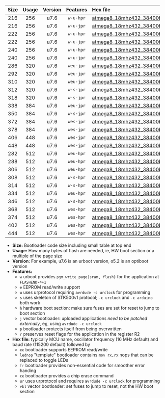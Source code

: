 |Size|Usage|Version|Features|Hex file|
|:-:|:-:|:-:|:-:|:--|
|216|256|u7.6|`w-u-hpr`|[atmega8_18mhz432_38400bps_ur.hex](https://raw.githubusercontent.com/stefanrueger/urboot/main/bootloaders/atmega8/fcpu_18mhz432/38400_bps/atmega8_18mhz432_38400bps_ur.hex)|
|216|256|u7.6|`w-u-jpr`|[atmega8_18mhz432_38400bps_ur_vbl.hex](https://raw.githubusercontent.com/stefanrueger/urboot/main/bootloaders/atmega8/fcpu_18mhz432/38400_bps/atmega8_18mhz432_38400bps_ur_vbl.hex)|
|222|256|u7.6|`w-u-hpr`|[atmega8_18mhz432_38400bps_lednop_ur.hex](https://raw.githubusercontent.com/stefanrueger/urboot/main/bootloaders/atmega8/fcpu_18mhz432/38400_bps/atmega8_18mhz432_38400bps_lednop_ur.hex)|
|222|256|u7.6|`w-u-jpr`|[atmega8_18mhz432_38400bps_lednop_ur_vbl.hex](https://raw.githubusercontent.com/stefanrueger/urboot/main/bootloaders/atmega8/fcpu_18mhz432/38400_bps/atmega8_18mhz432_38400bps_lednop_ur_vbl.hex)|
|240|256|u7.6|`w-u-hpr`|[atmega8_18mhz432_38400bps_lednop_fr_ur.hex](https://raw.githubusercontent.com/stefanrueger/urboot/main/bootloaders/atmega8/fcpu_18mhz432/38400_bps/atmega8_18mhz432_38400bps_lednop_fr_ur.hex)|
|240|256|u7.6|`w-u-jpr`|[atmega8_18mhz432_38400bps_lednop_fr_ur_vbl.hex](https://raw.githubusercontent.com/stefanrueger/urboot/main/bootloaders/atmega8/fcpu_18mhz432/38400_bps/atmega8_18mhz432_38400bps_lednop_fr_ur_vbl.hex)|
|286|320|u7.6|`weu-jpr`|[atmega8_18mhz432_38400bps_ee_ur_vbl.hex](https://raw.githubusercontent.com/stefanrueger/urboot/main/bootloaders/atmega8/fcpu_18mhz432/38400_bps/atmega8_18mhz432_38400bps_ee_ur_vbl.hex)|
|292|320|u7.6|`weu-jpr`|[atmega8_18mhz432_38400bps_ee_lednop_ur_vbl.hex](https://raw.githubusercontent.com/stefanrueger/urboot/main/bootloaders/atmega8/fcpu_18mhz432/38400_bps/atmega8_18mhz432_38400bps_ee_lednop_ur_vbl.hex)|
|310|320|u7.6|`weu-jpr`|[atmega8_18mhz432_38400bps_ee_lednop_fr_ur_vbl.hex](https://raw.githubusercontent.com/stefanrueger/urboot/main/bootloaders/atmega8/fcpu_18mhz432/38400_bps/atmega8_18mhz432_38400bps_ee_lednop_fr_ur_vbl.hex)|
|312|320|u7.6|`w-s-jpr`|[atmega8_18mhz432_38400bps_vbl.hex](https://raw.githubusercontent.com/stefanrueger/urboot/main/bootloaders/atmega8/fcpu_18mhz432/38400_bps/atmega8_18mhz432_38400bps_vbl.hex)|
|318|320|u7.6|`w-s-jpr`|[atmega8_18mhz432_38400bps_lednop_vbl.hex](https://raw.githubusercontent.com/stefanrueger/urboot/main/bootloaders/atmega8/fcpu_18mhz432/38400_bps/atmega8_18mhz432_38400bps_lednop_vbl.hex)|
|338|384|u7.6|`weu-jpr`|[atmega8_18mhz432_38400bps_ee_lednop_fr_ce_ur_vbl.hex](https://raw.githubusercontent.com/stefanrueger/urboot/main/bootloaders/atmega8/fcpu_18mhz432/38400_bps/atmega8_18mhz432_38400bps_ee_lednop_fr_ce_ur_vbl.hex)|
|350|384|u7.6|`w-s-jpr`|[atmega8_18mhz432_38400bps_lednop_fr_vbl.hex](https://raw.githubusercontent.com/stefanrueger/urboot/main/bootloaders/atmega8/fcpu_18mhz432/38400_bps/atmega8_18mhz432_38400bps_lednop_fr_vbl.hex)|
|372|384|u7.6|`wes-jpr`|[atmega8_18mhz432_38400bps_ee_vbl.hex](https://raw.githubusercontent.com/stefanrueger/urboot/main/bootloaders/atmega8/fcpu_18mhz432/38400_bps/atmega8_18mhz432_38400bps_ee_vbl.hex)|
|378|384|u7.6|`wes-jpr`|[atmega8_18mhz432_38400bps_ee_lednop_vbl.hex](https://raw.githubusercontent.com/stefanrueger/urboot/main/bootloaders/atmega8/fcpu_18mhz432/38400_bps/atmega8_18mhz432_38400bps_ee_lednop_vbl.hex)|
|406|448|u7.6|`wes-jpr`|[atmega8_18mhz432_38400bps_ee_lednop_fr_vbl.hex](https://raw.githubusercontent.com/stefanrueger/urboot/main/bootloaders/atmega8/fcpu_18mhz432/38400_bps/atmega8_18mhz432_38400bps_ee_lednop_fr_vbl.hex)|
|448|448|u7.6|`wes-jpr`|[atmega8_18mhz432_38400bps_ee_lednop_fr_ce_vbl.hex](https://raw.githubusercontent.com/stefanrueger/urboot/main/bootloaders/atmega8/fcpu_18mhz432/38400_bps/atmega8_18mhz432_38400bps_ee_lednop_fr_ce_vbl.hex)|
|282|512|u7.6|`weu-hpr`|[atmega8_18mhz432_38400bps_ee_ur.hex](https://raw.githubusercontent.com/stefanrueger/urboot/main/bootloaders/atmega8/fcpu_18mhz432/38400_bps/atmega8_18mhz432_38400bps_ee_ur.hex)|
|288|512|u7.6|`weu-hpr`|[atmega8_18mhz432_38400bps_ee_lednop_ur.hex](https://raw.githubusercontent.com/stefanrueger/urboot/main/bootloaders/atmega8/fcpu_18mhz432/38400_bps/atmega8_18mhz432_38400bps_ee_lednop_ur.hex)|
|306|512|u7.6|`weu-hpr`|[atmega8_18mhz432_38400bps_ee_lednop_fr_ur.hex](https://raw.githubusercontent.com/stefanrueger/urboot/main/bootloaders/atmega8/fcpu_18mhz432/38400_bps/atmega8_18mhz432_38400bps_ee_lednop_fr_ur.hex)|
|308|512|u7.6|`w-s-hpr`|[atmega8_18mhz432_38400bps.hex](https://raw.githubusercontent.com/stefanrueger/urboot/main/bootloaders/atmega8/fcpu_18mhz432/38400_bps/atmega8_18mhz432_38400bps.hex)|
|314|512|u7.6|`w-s-hpr`|[atmega8_18mhz432_38400bps_lednop.hex](https://raw.githubusercontent.com/stefanrueger/urboot/main/bootloaders/atmega8/fcpu_18mhz432/38400_bps/atmega8_18mhz432_38400bps_lednop.hex)|
|334|512|u7.6|`weu-hpr`|[atmega8_18mhz432_38400bps_ee_lednop_fr_ce_ur.hex](https://raw.githubusercontent.com/stefanrueger/urboot/main/bootloaders/atmega8/fcpu_18mhz432/38400_bps/atmega8_18mhz432_38400bps_ee_lednop_fr_ce_ur.hex)|
|346|512|u7.6|`w-s-hpr`|[atmega8_18mhz432_38400bps_lednop_fr.hex](https://raw.githubusercontent.com/stefanrueger/urboot/main/bootloaders/atmega8/fcpu_18mhz432/38400_bps/atmega8_18mhz432_38400bps_lednop_fr.hex)|
|368|512|u7.6|`wes-hpr`|[atmega8_18mhz432_38400bps_ee.hex](https://raw.githubusercontent.com/stefanrueger/urboot/main/bootloaders/atmega8/fcpu_18mhz432/38400_bps/atmega8_18mhz432_38400bps_ee.hex)|
|374|512|u7.6|`wes-hpr`|[atmega8_18mhz432_38400bps_ee_lednop.hex](https://raw.githubusercontent.com/stefanrueger/urboot/main/bootloaders/atmega8/fcpu_18mhz432/38400_bps/atmega8_18mhz432_38400bps_ee_lednop.hex)|
|402|512|u7.6|`wes-hpr`|[atmega8_18mhz432_38400bps_ee_lednop_fr.hex](https://raw.githubusercontent.com/stefanrueger/urboot/main/bootloaders/atmega8/fcpu_18mhz432/38400_bps/atmega8_18mhz432_38400bps_ee_lednop_fr.hex)|
|444|512|u7.6|`wes-hpr`|[atmega8_18mhz432_38400bps_ee_lednop_fr_ce.hex](https://raw.githubusercontent.com/stefanrueger/urboot/main/bootloaders/atmega8/fcpu_18mhz432/38400_bps/atmega8_18mhz432_38400bps_ee_lednop_fr_ce.hex)|

- **Size:** Bootloader code size including small table at top end
- **Usage:** How many bytes of flash are needed, ie, HW boot section or a multiple of the page size
- **Version:** For example, u7.6 is an urboot version, o5.2 is an optiboot version
- **Features:**
  + `w` urboot provides `pgm_write_page(sram, flash)` for the application at `FLASHEND-4+1`
  + `e` EEPROM read/write support
  + `u` uses urprotocol requiring `avrdude -c urclock` for programming
  + `s` uses skeleton of STK500v1 protocol; `-c urclock` and `-c arduino` both work
  + `h` hardware boot section: make sure fuses are set for reset to jump to boot section
  + `j` vector bootloader: uploaded applications *need to be patched externally*, eg, using `avrdude -c urclock`
  + `p` bootloader protects itself from being overwritten
  + `r` preserves reset flags for the application in the register R2
- **Hex file:** typically MCU name, oscillator frequency (16 MHz default) and baud rate (115200 default) followed by
  + `ee` bootloader supports EEPROM read/write
  + `lednop` "template" bootloader contains `mov rx,rx` nops that can be replaced to toggle LEDs
  + `fr` bootloader provides non-essential code for smoother error handing
  + `ce` bootloader provides a chip erase command
  + `ur` uses urprotocol and requires `avrdude -c urclock` for programming
  + `vbl` vector bootloader: set fuses to jump to reset, not the HW boot section
